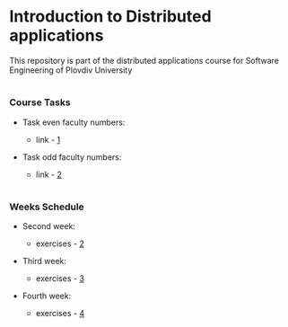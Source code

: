 # Introduction to Distributed applications
This repository is part of the distributed applications course for Software Engineering of Plovdiv University


#
### Course Tasks

* Task even faculty numbers:
  * link - [1](https://github.com/hasangyulyustan/distributed-applications-se/blob/master/tasks/tasks_even.md)

* Task odd faculty numbers:
  * link - [2](https://github.com/hasangyulyustan/distributed-applications-se/blob/master/tasks/tasks_odd.md)


#
### Weeks Schedule

* Second week:
  * exercises - [2](https://github.com/hasangyulyustan/distributed-applications-se/tree/master/exercises/01)

* Third week:
  * exercises - [3](https://github.com/hasangyulyustan/distributed-applications-se/tree/master/exercises/03)

* Fourth week:
  * exercises - [4](https://github.com/hasangyulyustan/distributed-applications-se/tree/master/exercises/04)
